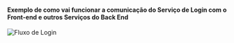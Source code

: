 #### Exemplo de como vai funcionar a comunicação do Serviço de Login com o Front-end e outros Serviços do Back End

![Fluxo de Login](./../fluxo_servico_login.png)